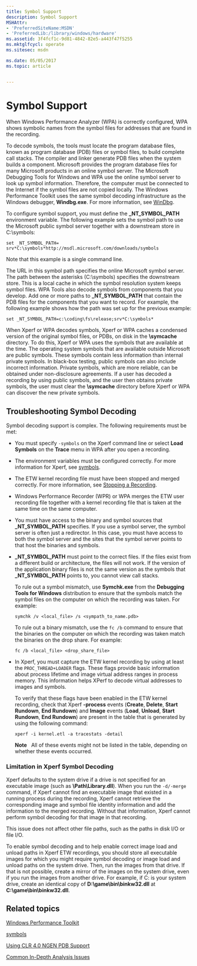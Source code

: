 ```yaml
---
title: Symbol Support
description: Symbol Support
MSHAttr:
- 'PreferredSiteName:MSDN'
- 'PreferredLib:/library/windows/hardware'
ms.assetid: 3f4fcf1c-9d81-4842-82e5-a443f47f5255
ms.mktglfcycl: operate
ms.sitesec: msdn

ms.date: 05/05/2017
ms.topic: article


---
```


# Symbol Support


When Windows Performance Analyzer (WPA) is correctly configured, WPA shows symbolic names from the symbol files for addresses that are found in the recording.

To decode symbols, the tools must locate the program database files, known as program database (PDB) files or symbol files, to build complete call stacks. The compiler and linker generate PDB files when the system builds a component. Microsoft provides the program database files for many Microsoft products in an online symbol server. The Microsoft Debugging Tools for Windows and WPA use the online symbol server to look up symbol information. Therefore, the computer must be connected to the Internet if the symbol files are not copied locally. The Windows Performance Toolkit uses the same symbol decoding infrastructure as the Windows debugger, **Windbg.exe**. For more information, see [WinDbg](http://go.microsoft.com/fwlink/p/?linkid=212249).

To configure symbol support, you must define the **\_NT\_SYMBOL\_PATH** environment variable. The following example sets the symbol path to use the Microsoft public symbol server together with a downstream store in C:\\symbols:

```
set _NT_SYMBOL_PATH= srv*C:\symbols*http://msdl.microsoft.com/downloads/symbols
```

Note that this example is a single command line.

The URL in this symbol path specifies the online Microsoft symbol server. The path between the asterisks (C:\\symbols) specifies the downstream store. This is a local cache in which the symbol resolution system keeps symbol files. WPA Tools also decode symbols from components that you develop. Add one or more paths to **\_NT\_SYMBOL\_PATH** that contain the PDB files for the components that you want to record. For example, the following example shows how the path was set up for the previous example:

```
set _NT_SYMBOL_PATH=c:\coding\fs\release;srv*C:\symbols*
```

When Xperf or WPA decodes symbols, Xperf or WPA caches a condensed version of the original symbol files, or PDBs, on disk in the **\\symcache** directory. To do this, Xperf or WPA uses the symbols that are available at the time. The operating system symbols that are available outside Microsoft are public symbols. These symbols contain less information than internal private symbols. In black-box testing, public symbols can also include incorrect information. Private symbols, which are more reliable, can be obtained under non-disclosure agreements. If a user has decoded a recording by using public symbols, and the user then obtains private symbols, the user must clear the **\\symcache** directory before Xperf or WPA can discover the new private symbols.

## Troubleshooting Symbol Decoding


Symbol decoding support is complex. The following requirements must be met:

-   You must specify `-symbols` on the Xperf command line or select **Load Symbols** on the **Trace** menu in WPA after you open a recording.

-   The environment variables must be configured correctly. For more information for Xperf, see [symbols](symbols.md).

-   The ETW kernel recording file must have been stopped and merged correctly. For more information, see [Stopping a Recording](stop-a-recording.md).

-   Windows Performance Recorder (WPR) or WPA merges the ETW user recording file together with a kernel recording file that is taken at the same time on the same computer.

-   You must have access to the binary and symbol sources that **\_NT\_SYMBOL\_PATH** specifies. If you use a symbol server, the symbol server is often just a redirector. In this case, you must have access to both the symbol server and the sites that the symbol server points to that host the binaries and symbols.

-   **\_NT\_SYMBOL\_PATH** must point to the correct files. If the files exist from a different build or architecture, the files will not work. If the version of the application binary files is not the same version as the symbols that **\_NT\_SYMBOL\_PATH** points to, you cannot view call stacks.

    To rule out a symbol mismatch, use **Symchk.exe** from the **Debugging Tools for Windows** distribution to ensure that the symbols match the symbol files on the computer on which the recording was taken. For example:

    ```
    symchk /v <local_file> /s <sympath_to_name.pdb>
    ```

    To rule out a binary mismatch, use the `fc /b` command to ensure that the binaries on the computer on which the recording was taken match the binaries on the drop share. For example:

    ```
    fc /b <local_file> <drop_share_file>
    ```

-   In Xperf, you must capture the ETW kernel recording by using at least the `PROC_THREAD+LOADER` flags. These flags provide basic information about process lifetime and image virtual address ranges in process memory. This information helps XPerf to decode virtual addresses to images and symbols.

    To verify that these flags have been enabled in the ETW kernel recording, check that Xperf **-process** events (**Create**, **Delete**, **Start Rundown**, **End Rundown**) and **Image** events (**Load**, **Unload**, **Start Rundown**, **End Rundown**) are present in the table that is generated by using the following command:

    ```
    xperf -i kernel.etl -a tracestats -detail
    ```

    **Note**  
    All of these events might not be listed in the table, depending on whether these events occurred.

     

### Limitation in Xperf Symbol Decoding

Xperf defaults to the system drive if a drive is not specified for an executable image (such as **\\Path\\Library.dll**). When you run the `-d/-merge` command, if Xperf cannot find an executable image that existed in a running process during the recording, Xperf cannot retrieve the corresponding image and symbol file identity information and add the information to the merged recording. Without that information, Xperf cannot perform symbol decoding for that image in that recording.

This issue does not affect other file paths, such as the paths in disk I/O or file I/O.

To enable symbol decoding and to help enable correct image load and unload paths in Xperf ETW recordings, you should store all executable images for which you might require symbol decoding or image load and unload paths on the system drive. Then, run the images from that drive. If that is not possible, create a mirror of the images on the system drive, even if you run the images from another drive. For example, if C: is your system drive, create an identical copy of **D:\\game\\bin\\binkw32.dll** at **C:\\game\\bin\\binkw32.dll**.

## Related topics


[Windows Performance Toolkit](index.md)

[symbols](symbols.md)

[Using CLR 4.0 NGEN PDB Support](using-clr-40-ngen-pdb-support.md)

[Common In-Depth Analysis Issues](../assessments/common-in-depth-analysis-issues.md)

 

 







